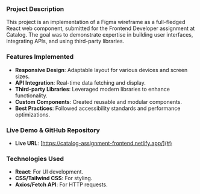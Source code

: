 ### Project Description

This project is an implementation of a Figma wireframe as a full-fledged React web component, submitted for the Frontend Developer assignment at Catalog. The goal was to demonstrate expertise in building user interfaces, integrating APIs, and using third-party libraries.

### Features Implemented
- **Responsive Design**: Adaptable layout for various devices and screen sizes.
- **API Integration**: Real-time data fetching and display.
- **Third-party Libraries**: Leveraged modern libraries to enhance functionality.
- **Custom Components**: Created reusable and modular components.
- **Best Practices**: Followed accessibility standards and performance optimizations.

### Live Demo & GitHub Repository
- **Live URL**: [https://catalog-assignment-frontend.netlify.app/](#)
  
### Technologies Used
- **React**: For UI development.
- **CSS/Tailwind CSS**: For styling.
- **Axios/Fetch API**: For HTTP requests.

